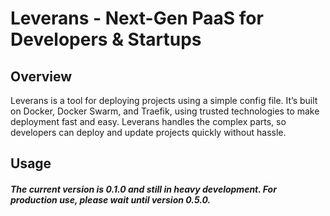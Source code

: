 # Leverans - Next-Gen PaaS for Developers & Startups 

## Overview
Leverans is a tool for deploying projects using a simple config file. It’s built on Docker, Docker Swarm, and Traefik, using trusted technologies to make deployment fast and easy. Leverans handles the complex parts, so developers can deploy and update projects quickly without hassle.

## Usage
##### The current version is 0.1.0 and still in heavy development. For production use, please wait until version 0.5.0. 


